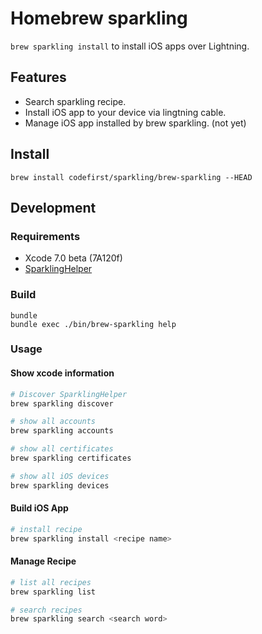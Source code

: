 # Homebrew sparkling

`brew sparkling install` to install iOS apps over Lightning.

## Features

 * Search sparkling recipe.
 * Install iOS app to your device via lingtning cable.
 * Manage iOS app installed by brew sparkling. (not yet)

## Install

```
brew install codefirst/sparkling/brew-sparkling --HEAD
```

## Development

### Requirements

 * Xcode 7.0 beta (7A120f)
 * [SparklingHelper](https://github.com/codefirst/SparklingHelper)

### Build

```
bundle
bundle exec ./bin/brew-sparkling help
```

### Usage
#### Show xcode information

```sh
# Discover SparklingHelper
brew sparkling discover

# show all accounts
brew sparkling accounts

# show all certificates
brew sparkling certificates

# show all iOS devices
brew sparkling devices
```

#### Build iOS App

```sh
# install recipe
brew sparkling install <recipe name>
```

#### Manage Recipe

```sh
# list all recipes
brew sparkling list

# search recipes
brew sparkling search <search word>
```
